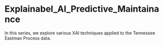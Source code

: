 # Explainabel_AI_Predictive_Maintainance
In this series, we explore various XAI techniques applied to the Tennessee Eastman Process data. 
